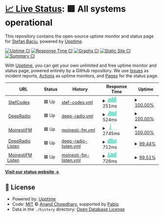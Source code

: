 # [📈 Live Status](https://status.stefcodes.co.uk): <!--live status--> **🟩 All systems operational**

This repository contains the open-source uptime monitor and status page for [Stefan Baciu](https://stefcodes.co.uk), powered by [Upptime](https://github.com/upptime/upptime).

[![Uptime CI](https://github.com/StefCoders/status/workflows/Uptime%20CI/badge.svg)](https://github.com/StefCoders/status/actions?query=workflow%3A%22Uptime+CI%22)
[![Response Time CI](https://github.com/StefCoders/status/workflows/Response%20Time%20CI/badge.svg)](https://github.com/StefCoders/status/actions?query=workflow%3A%22Response+Time+CI%22)
[![Graphs CI](https://github.com/StefCoders/status/workflows/Graphs%20CI/badge.svg)](https://github.com/StefCoders/status/actions?query=workflow%3A%22Graphs+CI%22)
[![Static Site CI](https://github.com/StefCoders/status/workflows/Static%20Site%20CI/badge.svg)](https://github.com/StefCoders/status/actions?query=workflow%3A%22Static+Site+CI%22)
[![Summary CI](https://github.com/StefCoders/status/workflows/Summary%20CI/badge.svg)](https://github.com/StefCoders/status/actions?query=workflow%3A%22Summary+CI%22)

With [Upptime](https://upptime.js.org), you can get your own unlimited and free uptime monitor and status page, powered entirely by a GitHub repository. We use [Issues](https://github.com/StefCoders/status/issues) as incident reports, [Actions](https://github.com/StefCoders/status/actions) as uptime monitors, and [Pages](https://status.stefcodes.co.uk) for the status page.

<!--start: status pages-->
<!-- This summary is generated by Upptime (https://github.com/upptime/upptime) -->
<!-- Do not edit this manually, your changes will be overwritten -->
<!-- prettier-ignore -->
| URL | Status | History | Response Time | Uptime |
| --- | ------ | ------- | ------------- | ------ |
| <img alt="" src="https://icons.duckduckgo.com/ip3/stefcodes.co.uk.ico" height="13"> [StefCodes](https://stefcodes.co.uk) | 🟩 Up | [stef-codes.yml](https://github.com/StefCoders/status/commits/HEAD/history/stef-codes.yml) | <details><summary><img alt="Response time graph" src="./graphs/stef-codes/response-time-week.png" height="20"> 251ms</summary><br><a href="https://status.stefcodes.co.uk/history/stef-codes"><img alt="Response time 235" src="https://img.shields.io/endpoint?url=https%3A%2F%2Fraw.githubusercontent.com%2FStefCoders%2Fstatus%2FHEAD%2Fapi%2Fstef-codes%2Fresponse-time.json"></a><br><a href="https://status.stefcodes.co.uk/history/stef-codes"><img alt="24-hour response time 206" src="https://img.shields.io/endpoint?url=https%3A%2F%2Fraw.githubusercontent.com%2FStefCoders%2Fstatus%2FHEAD%2Fapi%2Fstef-codes%2Fresponse-time-day.json"></a><br><a href="https://status.stefcodes.co.uk/history/stef-codes"><img alt="7-day response time 251" src="https://img.shields.io/endpoint?url=https%3A%2F%2Fraw.githubusercontent.com%2FStefCoders%2Fstatus%2FHEAD%2Fapi%2Fstef-codes%2Fresponse-time-week.json"></a><br><a href="https://status.stefcodes.co.uk/history/stef-codes"><img alt="30-day response time 225" src="https://img.shields.io/endpoint?url=https%3A%2F%2Fraw.githubusercontent.com%2FStefCoders%2Fstatus%2FHEAD%2Fapi%2Fstef-codes%2Fresponse-time-month.json"></a><br><a href="https://status.stefcodes.co.uk/history/stef-codes"><img alt="1-year response time 235" src="https://img.shields.io/endpoint?url=https%3A%2F%2Fraw.githubusercontent.com%2FStefCoders%2Fstatus%2FHEAD%2Fapi%2Fstef-codes%2Fresponse-time-year.json"></a></details> | <details><summary><a href="https://status.stefcodes.co.uk/history/stef-codes">100.00%</a></summary><a href="https://status.stefcodes.co.uk/history/stef-codes"><img alt="All-time uptime 99.93%" src="https://img.shields.io/endpoint?url=https%3A%2F%2Fraw.githubusercontent.com%2FStefCoders%2Fstatus%2FHEAD%2Fapi%2Fstef-codes%2Fuptime.json"></a><br><a href="https://status.stefcodes.co.uk/history/stef-codes"><img alt="24-hour uptime 100.00%" src="https://img.shields.io/endpoint?url=https%3A%2F%2Fraw.githubusercontent.com%2FStefCoders%2Fstatus%2FHEAD%2Fapi%2Fstef-codes%2Fuptime-day.json"></a><br><a href="https://status.stefcodes.co.uk/history/stef-codes"><img alt="7-day uptime 100.00%" src="https://img.shields.io/endpoint?url=https%3A%2F%2Fraw.githubusercontent.com%2FStefCoders%2Fstatus%2FHEAD%2Fapi%2Fstef-codes%2Fuptime-week.json"></a><br><a href="https://status.stefcodes.co.uk/history/stef-codes"><img alt="30-day uptime 100.00%" src="https://img.shields.io/endpoint?url=https%3A%2F%2Fraw.githubusercontent.com%2FStefCoders%2Fstatus%2FHEAD%2Fapi%2Fstef-codes%2Fuptime-month.json"></a><br><a href="https://status.stefcodes.co.uk/history/stef-codes"><img alt="1-year uptime 99.93%" src="https://img.shields.io/endpoint?url=https%3A%2F%2Fraw.githubusercontent.com%2FStefCoders%2Fstatus%2FHEAD%2Fapi%2Fstef-codes%2Fuptime-year.json"></a></details>
| <img alt="" src="https://icons.duckduckgo.com/ip3/deepradio.co.uk.ico" height="13"> [DeepRadio](https://deepradio.co.uk) | 🟩 Up | [deep-radio.yml](https://github.com/StefCoders/status/commits/HEAD/history/deep-radio.yml) | <details><summary><img alt="Response time graph" src="./graphs/deep-radio/response-time-week.png" height="20"> 524ms</summary><br><a href="https://status.stefcodes.co.uk/history/deep-radio"><img alt="Response time 475" src="https://img.shields.io/endpoint?url=https%3A%2F%2Fraw.githubusercontent.com%2FStefCoders%2Fstatus%2FHEAD%2Fapi%2Fdeep-radio%2Fresponse-time.json"></a><br><a href="https://status.stefcodes.co.uk/history/deep-radio"><img alt="24-hour response time 660" src="https://img.shields.io/endpoint?url=https%3A%2F%2Fraw.githubusercontent.com%2FStefCoders%2Fstatus%2FHEAD%2Fapi%2Fdeep-radio%2Fresponse-time-day.json"></a><br><a href="https://status.stefcodes.co.uk/history/deep-radio"><img alt="7-day response time 524" src="https://img.shields.io/endpoint?url=https%3A%2F%2Fraw.githubusercontent.com%2FStefCoders%2Fstatus%2FHEAD%2Fapi%2Fdeep-radio%2Fresponse-time-week.json"></a><br><a href="https://status.stefcodes.co.uk/history/deep-radio"><img alt="30-day response time 520" src="https://img.shields.io/endpoint?url=https%3A%2F%2Fraw.githubusercontent.com%2FStefCoders%2Fstatus%2FHEAD%2Fapi%2Fdeep-radio%2Fresponse-time-month.json"></a><br><a href="https://status.stefcodes.co.uk/history/deep-radio"><img alt="1-year response time 475" src="https://img.shields.io/endpoint?url=https%3A%2F%2Fraw.githubusercontent.com%2FStefCoders%2Fstatus%2FHEAD%2Fapi%2Fdeep-radio%2Fresponse-time-year.json"></a></details> | <details><summary><a href="https://status.stefcodes.co.uk/history/deep-radio">100.00%</a></summary><a href="https://status.stefcodes.co.uk/history/deep-radio"><img alt="All-time uptime 99.99%" src="https://img.shields.io/endpoint?url=https%3A%2F%2Fraw.githubusercontent.com%2FStefCoders%2Fstatus%2FHEAD%2Fapi%2Fdeep-radio%2Fuptime.json"></a><br><a href="https://status.stefcodes.co.uk/history/deep-radio"><img alt="24-hour uptime 100.00%" src="https://img.shields.io/endpoint?url=https%3A%2F%2Fraw.githubusercontent.com%2FStefCoders%2Fstatus%2FHEAD%2Fapi%2Fdeep-radio%2Fuptime-day.json"></a><br><a href="https://status.stefcodes.co.uk/history/deep-radio"><img alt="7-day uptime 100.00%" src="https://img.shields.io/endpoint?url=https%3A%2F%2Fraw.githubusercontent.com%2FStefCoders%2Fstatus%2FHEAD%2Fapi%2Fdeep-radio%2Fuptime-week.json"></a><br><a href="https://status.stefcodes.co.uk/history/deep-radio"><img alt="30-day uptime 100.00%" src="https://img.shields.io/endpoint?url=https%3A%2F%2Fraw.githubusercontent.com%2FStefCoders%2Fstatus%2FHEAD%2Fapi%2Fdeep-radio%2Fuptime-month.json"></a><br><a href="https://status.stefcodes.co.uk/history/deep-radio"><img alt="1-year uptime 99.99%" src="https://img.shields.io/endpoint?url=https%3A%2F%2Fraw.githubusercontent.com%2FStefCoders%2Fstatus%2FHEAD%2Fapi%2Fdeep-radio%2Fuptime-year.json"></a></details>
| <img alt="" src="https://icons.duckduckgo.com/ip3/moinestifm.ro.ico" height="13"> [MoinestiFM](https://moinestifm.ro) | 🟩 Up | [moinesti-fm.yml](https://github.com/StefCoders/status/commits/HEAD/history/moinesti-fm.yml) | <details><summary><img alt="Response time graph" src="./graphs/moinesti-fm/response-time-week.png" height="20"> 2745ms</summary><br><a href="https://status.stefcodes.co.uk/history/moinesti-fm"><img alt="Response time 831" src="https://img.shields.io/endpoint?url=https%3A%2F%2Fraw.githubusercontent.com%2FStefCoders%2Fstatus%2FHEAD%2Fapi%2Fmoinesti-fm%2Fresponse-time.json"></a><br><a href="https://status.stefcodes.co.uk/history/moinesti-fm"><img alt="24-hour response time 841" src="https://img.shields.io/endpoint?url=https%3A%2F%2Fraw.githubusercontent.com%2FStefCoders%2Fstatus%2FHEAD%2Fapi%2Fmoinesti-fm%2Fresponse-time-day.json"></a><br><a href="https://status.stefcodes.co.uk/history/moinesti-fm"><img alt="7-day response time 2745" src="https://img.shields.io/endpoint?url=https%3A%2F%2Fraw.githubusercontent.com%2FStefCoders%2Fstatus%2FHEAD%2Fapi%2Fmoinesti-fm%2Fresponse-time-week.json"></a><br><a href="https://status.stefcodes.co.uk/history/moinesti-fm"><img alt="30-day response time 1110" src="https://img.shields.io/endpoint?url=https%3A%2F%2Fraw.githubusercontent.com%2FStefCoders%2Fstatus%2FHEAD%2Fapi%2Fmoinesti-fm%2Fresponse-time-month.json"></a><br><a href="https://status.stefcodes.co.uk/history/moinesti-fm"><img alt="1-year response time 831" src="https://img.shields.io/endpoint?url=https%3A%2F%2Fraw.githubusercontent.com%2FStefCoders%2Fstatus%2FHEAD%2Fapi%2Fmoinesti-fm%2Fresponse-time-year.json"></a></details> | <details><summary><a href="https://status.stefcodes.co.uk/history/moinesti-fm">100.00%</a></summary><a href="https://status.stefcodes.co.uk/history/moinesti-fm"><img alt="All-time uptime 99.19%" src="https://img.shields.io/endpoint?url=https%3A%2F%2Fraw.githubusercontent.com%2FStefCoders%2Fstatus%2FHEAD%2Fapi%2Fmoinesti-fm%2Fuptime.json"></a><br><a href="https://status.stefcodes.co.uk/history/moinesti-fm"><img alt="24-hour uptime 100.00%" src="https://img.shields.io/endpoint?url=https%3A%2F%2Fraw.githubusercontent.com%2FStefCoders%2Fstatus%2FHEAD%2Fapi%2Fmoinesti-fm%2Fuptime-day.json"></a><br><a href="https://status.stefcodes.co.uk/history/moinesti-fm"><img alt="7-day uptime 100.00%" src="https://img.shields.io/endpoint?url=https%3A%2F%2Fraw.githubusercontent.com%2FStefCoders%2Fstatus%2FHEAD%2Fapi%2Fmoinesti-fm%2Fuptime-week.json"></a><br><a href="https://status.stefcodes.co.uk/history/moinesti-fm"><img alt="30-day uptime 98.23%" src="https://img.shields.io/endpoint?url=https%3A%2F%2Fraw.githubusercontent.com%2FStefCoders%2Fstatus%2FHEAD%2Fapi%2Fmoinesti-fm%2Fuptime-month.json"></a><br><a href="https://status.stefcodes.co.uk/history/moinesti-fm"><img alt="1-year uptime 99.19%" src="https://img.shields.io/endpoint?url=https%3A%2F%2Fraw.githubusercontent.com%2FStefCoders%2Fstatus%2FHEAD%2Fapi%2Fmoinesti-fm%2Fuptime-year.json"></a></details>
| <img alt="" src="https://icons.duckduckgo.com/ip3/listen.deepradio.co.uk.ico" height="13"> [DeepRadio Listen](https://listen.deepradio.co.uk) | 🟩 Up | [deep-radio-listen.yml](https://github.com/StefCoders/status/commits/HEAD/history/deep-radio-listen.yml) | <details><summary><img alt="Response time graph" src="./graphs/deep-radio-listen/response-time-week.png" height="20"> 712ms</summary><br><a href="https://status.stefcodes.co.uk/history/deep-radio-listen"><img alt="Response time 958" src="https://img.shields.io/endpoint?url=https%3A%2F%2Fraw.githubusercontent.com%2FStefCoders%2Fstatus%2FHEAD%2Fapi%2Fdeep-radio-listen%2Fresponse-time.json"></a><br><a href="https://status.stefcodes.co.uk/history/deep-radio-listen"><img alt="24-hour response time 723" src="https://img.shields.io/endpoint?url=https%3A%2F%2Fraw.githubusercontent.com%2FStefCoders%2Fstatus%2FHEAD%2Fapi%2Fdeep-radio-listen%2Fresponse-time-day.json"></a><br><a href="https://status.stefcodes.co.uk/history/deep-radio-listen"><img alt="7-day response time 712" src="https://img.shields.io/endpoint?url=https%3A%2F%2Fraw.githubusercontent.com%2FStefCoders%2Fstatus%2FHEAD%2Fapi%2Fdeep-radio-listen%2Fresponse-time-week.json"></a><br><a href="https://status.stefcodes.co.uk/history/deep-radio-listen"><img alt="30-day response time 896" src="https://img.shields.io/endpoint?url=https%3A%2F%2Fraw.githubusercontent.com%2FStefCoders%2Fstatus%2FHEAD%2Fapi%2Fdeep-radio-listen%2Fresponse-time-month.json"></a><br><a href="https://status.stefcodes.co.uk/history/deep-radio-listen"><img alt="1-year response time 958" src="https://img.shields.io/endpoint?url=https%3A%2F%2Fraw.githubusercontent.com%2FStefCoders%2Fstatus%2FHEAD%2Fapi%2Fdeep-radio-listen%2Fresponse-time-year.json"></a></details> | <details><summary><a href="https://status.stefcodes.co.uk/history/deep-radio-listen">99.44%</a></summary><a href="https://status.stefcodes.co.uk/history/deep-radio-listen"><img alt="All-time uptime 97.66%" src="https://img.shields.io/endpoint?url=https%3A%2F%2Fraw.githubusercontent.com%2FStefCoders%2Fstatus%2FHEAD%2Fapi%2Fdeep-radio-listen%2Fuptime.json"></a><br><a href="https://status.stefcodes.co.uk/history/deep-radio-listen"><img alt="24-hour uptime 96.11%" src="https://img.shields.io/endpoint?url=https%3A%2F%2Fraw.githubusercontent.com%2FStefCoders%2Fstatus%2FHEAD%2Fapi%2Fdeep-radio-listen%2Fuptime-day.json"></a><br><a href="https://status.stefcodes.co.uk/history/deep-radio-listen"><img alt="7-day uptime 99.44%" src="https://img.shields.io/endpoint?url=https%3A%2F%2Fraw.githubusercontent.com%2FStefCoders%2Fstatus%2FHEAD%2Fapi%2Fdeep-radio-listen%2Fuptime-week.json"></a><br><a href="https://status.stefcodes.co.uk/history/deep-radio-listen"><img alt="30-day uptime 97.96%" src="https://img.shields.io/endpoint?url=https%3A%2F%2Fraw.githubusercontent.com%2FStefCoders%2Fstatus%2FHEAD%2Fapi%2Fdeep-radio-listen%2Fuptime-month.json"></a><br><a href="https://status.stefcodes.co.uk/history/deep-radio-listen"><img alt="1-year uptime 97.66%" src="https://img.shields.io/endpoint?url=https%3A%2F%2Fraw.githubusercontent.com%2FStefCoders%2Fstatus%2FHEAD%2Fapi%2Fdeep-radio-listen%2Fuptime-year.json"></a></details>
| <img alt="" src="https://icons.duckduckgo.com/ip3/listen.moinestifm.ro.ico" height="13"> [MoinestiFM Listen](https://listen.moinestifm.ro) | 🟩 Up | [moinesti-fm-listen.yml](https://github.com/StefCoders/status/commits/HEAD/history/moinesti-fm-listen.yml) | <details><summary><img alt="Response time graph" src="./graphs/moinesti-fm-listen/response-time-week.png" height="20"> 726ms</summary><br><a href="https://status.stefcodes.co.uk/history/moinesti-fm-listen"><img alt="Response time 1173" src="https://img.shields.io/endpoint?url=https%3A%2F%2Fraw.githubusercontent.com%2FStefCoders%2Fstatus%2FHEAD%2Fapi%2Fmoinesti-fm-listen%2Fresponse-time.json"></a><br><a href="https://status.stefcodes.co.uk/history/moinesti-fm-listen"><img alt="24-hour response time 846" src="https://img.shields.io/endpoint?url=https%3A%2F%2Fraw.githubusercontent.com%2FStefCoders%2Fstatus%2FHEAD%2Fapi%2Fmoinesti-fm-listen%2Fresponse-time-day.json"></a><br><a href="https://status.stefcodes.co.uk/history/moinesti-fm-listen"><img alt="7-day response time 726" src="https://img.shields.io/endpoint?url=https%3A%2F%2Fraw.githubusercontent.com%2FStefCoders%2Fstatus%2FHEAD%2Fapi%2Fmoinesti-fm-listen%2Fresponse-time-week.json"></a><br><a href="https://status.stefcodes.co.uk/history/moinesti-fm-listen"><img alt="30-day response time 2279" src="https://img.shields.io/endpoint?url=https%3A%2F%2Fraw.githubusercontent.com%2FStefCoders%2Fstatus%2FHEAD%2Fapi%2Fmoinesti-fm-listen%2Fresponse-time-month.json"></a><br><a href="https://status.stefcodes.co.uk/history/moinesti-fm-listen"><img alt="1-year response time 1173" src="https://img.shields.io/endpoint?url=https%3A%2F%2Fraw.githubusercontent.com%2FStefCoders%2Fstatus%2FHEAD%2Fapi%2Fmoinesti-fm-listen%2Fresponse-time-year.json"></a></details> | <details><summary><a href="https://status.stefcodes.co.uk/history/moinesti-fm-listen">99.51%</a></summary><a href="https://status.stefcodes.co.uk/history/moinesti-fm-listen"><img alt="All-time uptime 95.12%" src="https://img.shields.io/endpoint?url=https%3A%2F%2Fraw.githubusercontent.com%2FStefCoders%2Fstatus%2FHEAD%2Fapi%2Fmoinesti-fm-listen%2Fuptime.json"></a><br><a href="https://status.stefcodes.co.uk/history/moinesti-fm-listen"><img alt="24-hour uptime 96.60%" src="https://img.shields.io/endpoint?url=https%3A%2F%2Fraw.githubusercontent.com%2FStefCoders%2Fstatus%2FHEAD%2Fapi%2Fmoinesti-fm-listen%2Fuptime-day.json"></a><br><a href="https://status.stefcodes.co.uk/history/moinesti-fm-listen"><img alt="7-day uptime 99.51%" src="https://img.shields.io/endpoint?url=https%3A%2F%2Fraw.githubusercontent.com%2FStefCoders%2Fstatus%2FHEAD%2Fapi%2Fmoinesti-fm-listen%2Fuptime-week.json"></a><br><a href="https://status.stefcodes.co.uk/history/moinesti-fm-listen"><img alt="30-day uptime 91.59%" src="https://img.shields.io/endpoint?url=https%3A%2F%2Fraw.githubusercontent.com%2FStefCoders%2Fstatus%2FHEAD%2Fapi%2Fmoinesti-fm-listen%2Fuptime-month.json"></a><br><a href="https://status.stefcodes.co.uk/history/moinesti-fm-listen"><img alt="1-year uptime 95.12%" src="https://img.shields.io/endpoint?url=https%3A%2F%2Fraw.githubusercontent.com%2FStefCoders%2Fstatus%2FHEAD%2Fapi%2Fmoinesti-fm-listen%2Fuptime-year.json"></a></details>

<!--end: status pages-->

[**Visit our status website →**](https://status.stefcodes.co.uk)

## 📄 License

- Powered by: [Upptime](https://github.com/upptime/upptime)
- Code: [MIT](./LICENSE) © [Anand Chowdhary](https://anandchowdhary.com), supported by [Pabio](https://pabio.com)
- Data in the `./history` directory: [Open Database License](https://opendatacommons.org/licenses/odbl/1-0/)
